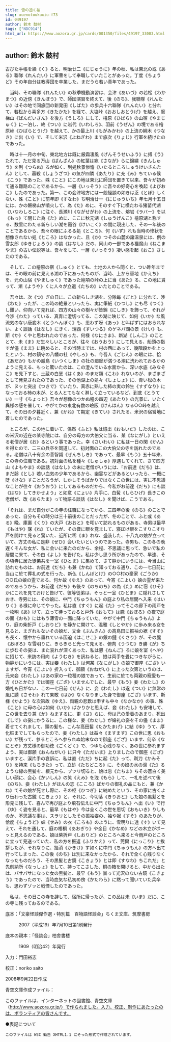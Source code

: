 ```yaml
---
title: 雪の透く袖
slug: xuenotoukuxiu-f73
id: 049197
author: 鈴木 鼓村
tags: ["NDC914"]
html_url: https://www.aozora.gr.jp/cards/001350/files/49197_33003.html
---
```


## author: 鈴木 鼓村

古びた手帳を繰《く》ると、明治廿二《にじゅうに》年の秋、私は東北の或《ある》聯隊《れんたい》に軍曹をして奉職していたことがあった。丁度《ちょうど》その年自分は教導団を卒業した、まだうら若い青年であった。

　当時、その聯隊《れんたい》の秋季機動演習は、会津《あいづ》の若松《わかまつ》の近傍《きんぼう》で、師団演習を終えて、後《のち》、我聯隊《れんたい》はその地で同旅団の新発田《しばた》の歩兵十六聯隊《れんたい》と分れて、若松から喜多方《きたかた》を経て、大塩峠《おおしおとうげ》を越え、磐梯山《ばんだいさん》を後方《うしろ》にして、檜原《ひばら》の山宿《やまじゅく》に一泊し、終《つい》に岩代《いわしろ》、羽前《うぜん》の境である檜原峠《ひばらとうげ》を越えて、かの最上川《もがみかわ》の上流の綱木《つなき》に出《い》で、そして米沢《よねぎわ》まで旅次《りょじ》行軍を続けたのであった。

　時は十一月の中旬、東北地方は既に厳霜凄風《げんそうせいふう》に搏《う》たれて、ただ見る万山《ばんざん》の紅葉は宛《さなが》らに錦繍《きんしゅう》を列《つらぬ》るが如く、到処秋景惨憺《いたるところしゅうけいさんたん》として、蕭殺《しょうざつ》の気が四隣《あたり》に充《み》ちている候《こう》であった、殊《こと》にこの地は東北に師団を置きて以来、吾々が初めて通る難路のことであるから、一層《いっそう》に吾々の好奇心を喚起《よびおこ》したのであった。第一、この会津地方には一般怪談の如きは乏《とぼ》しくない、殊《こと》に前年即《すなわ》ち明治廿一《にじゅういち》年七月十五日には、かの磐梯山が噴火して、為《た》めに、そのすぐ下に横たわる猪苗代湖《いなわしろこ》に注ぐ、長瀬川《ながせがわ》の上流を、熔岩《ラバー》を以《もっ》て閉じた為《た》めに、ここに秋元湖《しゅうげんこ》檜原湖と称する、数里にわたる新らしい湖を谿谷《けいこく》の間に現出した、その一年後のことであるから、吾々の眼にふるる処《ところ》、何《いず》れも当時の惨状を想像されない処《ところ》はなかった、且《か》つその山麓の諸温泉には、例の雪女郎《ゆきじょろう》の談《はなし》だの、同山の一部である猫魔山《ねこまやま》の古い伝説等は、吾々をして、一層《いっそう》凄い感を起《おこ》さしたのである。

　そして、この檜原の宿《しゅく》とても、土地の人から聞くと、つい昨年までは、その眼の前に見える湖の下にあったものが、当時、上から替地《かえち》を、元の山宿《やましゅく》であった絶項の峠の上に当《あた》る、この地に貰って、漸《ようや》くに人々が立退《たちの》いたとのことである。

　吾々は、次《つ》ぎの日に、この新らしき湖を、分隊毎《ごと》に分れて、渉《わた》ったが、この時の絶景といったら、実に筆紙《ひつし》にも尽《つく》し難い、仰向いて見れば、四方の山々の樹々が皆錦《にしき》を飾って、それが今渉《わた》っている、真青に澄切ってる、この湖に映じて、如何《いか》な風流気のない唐変木《とうへんぼく》も、思わず呀《あっ》と叫ばずにはおられない、よく談話《はなし》にきく、瑞西《すいつる》のゲネパ湖の景《けい》も、斯《か》くやと思われたのであった、何様《なにさま》、新湖《しんこ》のこととて、未《ま》だ生々しいところが、往々《おうおう》にして見える、船頭の指すが儘《まま》に眺めると、その当時までは、村の西にあって、幾階段かを上ったという、村の鎮守の八幡の社《やしろ》も、今吾人《ごじん》の眼には、恰《あだか》もかの厳島《いつくしま》の社の廻廊が満つる潮に洗われておるかのように見える、もっと驚いたのは、この澄んでいる水面から、深い水底《みなそこ》を見下すと、土蔵の白堊《はくあ》のまだ頽《こわ》れないのが、まざまざとして発見されたのであった、その他湖上の処々《しょしょ》に、青い松の木が、ヌッと突出《つきで》ていたり、真赤に熟した柿の実の鈴生《すずなり》になっておる柿の木が、とる人とてもなく淋しく立っているなど、到底《とうてい》一寸《ちょっと》吾々が想像のつかぬ程の四辺《あたり》の光景に、いたく異様の感を催して、やがてかの東北有数の嶮阪《けんはん》なる○○峠を越えて、その日の夕暮近く、兼《かね》て期定《きてい》されたる、米沢の宿営地に着したのであった。

　ところが、この地に着いて、偶然《ふと》私は憶出《おもいだ》したのは、この米沢の近在の某寺院には、自分の母方の大伯父に当る、某《なにがし》といえる老僧が居《お》るという事であった。幸《さいわい》に私は一日の閑《かん》を得たので、二三の兵卒を同道して、初対面のこの大伯父の寺を訪れたのである。老僧は八十有余の善智識《ぜんちしき》であって、最早《もう》五十年来、この寺の住職である。初対面の私を種々《しゅしゅ》厚遇してくれて、さて四方山《よもやま》の談話《はなし》の末に老僧がいうには、「お前達《だち》は、まだ齢《とし》若い血気の少年であるから、幽霊などがあるといったら、一概に貶《けな》すことだろうが、しかしそうばかりではなくこの世には、実に不思議なことが往々《おうおう》にしてあるものだから、今私がお前達《だち》にも談《はな》してきかせよう」と如意《にょい》片手に、白髯《しらひげ》長きこの老僧が、改《あらたま》って物語る談話《はなし》を聞けば、こうである。

「それは、まだ自分がこの寺の住職になってから、三四年の後《のち》のことであった、自分もその時分は三十前後のことだったが、冬のことで、ふと或《ある》晩、庫裏《くり》の大戸《おおと》を叩いて訪れるものがある、寺男は最早《もはや》寐《ね》ていたが、その音に眼を覚まして、寝ぼけ眼をこすりこすり戸を開けて見ると驚いた、近所に稀《ま》れな、盛装した、十八九の娘が立っていて、方丈の私に是非《ぜひ》会いたいというのであった。寺男も、この冬の晩遅くそんな女が、私に会いに来たのだから、余程、不思議に思って、急いで私の居間に来て、その由《よし》を告げた。私は少し思う所があったので、早速、その頃寺に居た徒弟共を一室《ひとま》に集めて、さて静かにいうには、今当山に訪れたものは、お前達《だち》も兼《かね》て知っておる通り、この一七日前に当山に於て葬礼の式を行った、新仏《しんぼとけ》の○○村の豪家《ごうか》○○氏の娘の霊である、何か故《ゆえ》のあって、今宵《こよい》娘の霊が来たのであろうから、お前達《だち》も後々《のちのち》の為《た》めに窃《ひそ》かにこれを見ておけと告げて、彼等徒弟は、そっと一室《ひとま》に隠れさしておき、寺男には、その娘に、中門《ちゅうもん》の庭より私の居間へ入来《はいりく》る様に命じてやった。私は直《すぐ》に起《た》ってそこの廊下の雨戸を一枚明《あ》けて、立って待っておると戸外《おもて》は朧《おぼろ》の夜で庭の面《おも》にはもう薄雪の一面に降っていた。やがて中門《ちゅうもん》より、庭の柴折戸《しおりど》を静かに開けて、温雅《しとやか》に歩み来る女を見ると、まぎれもないその娘だ、文金《ぶんきん》の高島田に振袖の裾《すそ》も長く、懐中から垂れている函迫《はこせこ》の銀の鏈《くさり》が、その朧《おぼろ》な雪明りに、きらきらと光って見える、俯向《うつむ》き勝《が》ちに歩むその姿は、また哀れが深くあった、私は懇《ねんご》ろに娘を室《へや》に招じて、来訪の用向《ようむき》を訊ねると、娘は両手を畳につきながらに、物静かにいうには、実は妾《わたし》は何某《なにがし》の娘で御座《ござ》いますが、今宵《こよい》折入って、御願《おねがい》に上った次第というのは、元来妾《わたし》はあの家の一粒種の娘であって、生前に於ても両親の寵愛も一方《ひとかた》では御座《ござ》いませんでした、最早《もう》妾《わたし》の婚礼も日がない、この一七日前《ぜん》に、妾《わたし》は遂《つい》に無常の風に誘《さそわ》れて果敢《はか》なくなりました身で御座《ござ》います、斯様《かよう》な次第故《ゆえ》、両親の悲歎は申すも中々《なかなか》の事、殊《こと》に母の心は如何《いか》ばかりかと思えば、妾《わたし》も安堵して、この世を去り兼《か》ねまするに、更《さ》らに、母は己の愛着のあまり、死出《しで》の姿にかうるに、この様な、妾《わたし》が婚礼の姿をその儘《まま》着せてくれまして、頭の髪も、こんな高田髷《たかたまげ》に結《ゆ》うて、厚化粧までしてもらったので、妾《わたし》は益々《ますます》この世に思《おもい》が残って、参るところへ参られぬ始末なので御座《ござ》います、何卒《なにとぞ》方丈様の御功徳《ごくどく》で、つゆも心残りなく、あの世に参れますよう、実は御願《おんねがい》に只今《ただいま》上りましたので御座《ござ》いますと、涙片手の哀訴に、私は直《ただ》ちに起《た》って、剃刀《かみそり》を持来《もちきた》って、立処《たちどころ》に、その娘の水の滴《た》るような緑の黒髪を、根元から、ブツリ切ると、娘は忽《たちま》ちその蒼白く美しい顔に、会心《かいしん》の笑《えみ》を洩《もら》して、一礼を述べて後《のち》、妾《わたし》がほんの志《こころ》ばかりの御礼の品にもと、兼《かね》てその娘が死せし際に、その枢《ひつぎ》に納めたという、その家に古くより伝わった古鏡《こきょう》と、それに、今切落《きりおと》した娘の黒髪とを形見に残して、喜んで再び庭より飛石伝えに中門《ちゅうもん》へ出《い》で行《ゆ》く姿を見ると、最早《もはや》今は全くこの世を思切《おもいき》りしものか、不思議な事は、スラリとしたその振袖姿の、袖や裾《すそ》のあたりが、恰度《ちょうど》蝉《せみ》の衣《ころも》のように、雪明りに透《す》いて見えて、それを通して、庭の梧桐《あおぎり》や金目《かなめ》などの木立がボーッと見えるのである、娘は柴折戸《しおりど》のところへ来ると今雨戸のところに立って見送っていた、私の方を振返《ふりかえ》って、莞爾《にっこり》と挨拶したが、それなりに、掻消《かきけ》す如くに中門《ちゅうもん》の方へ出て行ってしまった、この後《のち》は別に来なかったから、それで全く心残りなくなったものだろう、その黒髪と古鏡《こきょう》とは即《すなわ》ちこれだ」と先刻納所《なっしょ》をして、持ってこさした、桐の箱を開けると、中から出たは、パサパサになった女の黒髪と、最早《もう》曇って光沢のない古鏡《こきょう》であったので、当時血気な私初め傍《かたわら》に黙って聞いていた兵卒も、思わずゾッと戦慄したのであった。

　私は、その日この寺を辞して、宿所に帰ったが、この品は未《いま》だに、この寺に残っておるのである。













底本：「文豪怪談傑作選・特別篇　百物語怪談会」ちくま文庫、筑摩書房


　　　2007（平成19）年7月10日第1刷発行

底本の親本：「怪談会」柏舎書楼

　　　1909（明治42）年発行

入力：門田裕志

校正：noriko saito

2008年9月22日作成

青空文庫作成ファイル：

このファイルは、インターネットの図書館、青空文庫（http://www.aozora.gr.jp/）で作られました。入力、校正、制作にあたったのは、ボランティアの皆さんです。











●表記について


	このファイルは W3C 勧告 XHTML1.1 にそった形式で作成されています。